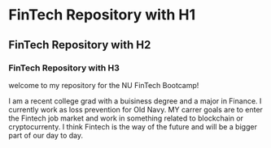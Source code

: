 # FinTech Repository with H1

## FinTech Repository with H2

### FinTech Repository with H3

welcome to my repository for the NU FinTech Bootcamp!


I am a recent college grad with a buisiness degree and a major in Finance. I currently work as loss prevention for Old Navy.
MY carrer goals are to enter the Fintech job market and work in something related to blockchain or cryptocurrenty.
I think Fintech is the way of the future and will be a bigger part of our day to day.